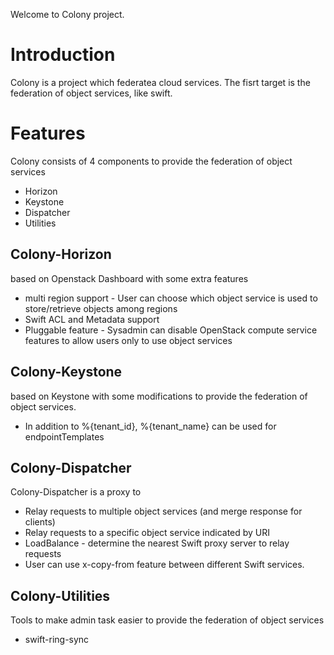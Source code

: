 Welcome to Colony project.


# Introduction

Colony is a project which federatea cloud services. The fisrt target is the federation of object services,
like swift.

# Features

Colony consists of 4 components to provide the federation of object services

* Horizon
* Keystone
* Dispatcher
* Utilities

## Colony-Horizon

based on Openstack Dashboard with some extra features

* multi region support - User can choose which object service is used to store/retrieve objects among regions
* Swift ACL and Metadata support
* Pluggable feature - Sysadmin can disable OpenStack compute service features to allow users only to use object services

## Colony-Keystone

based on Keystone with some modifications to provide the federation of object services.

* In addition to %{tenant_id}, %{tenant_name} can be used for endpointTemplates


## Colony-Dispatcher

Colony-Dispatcher is a proxy to

* Relay requests to multiple object services (and merge response for clients)
* Relay requests to a specific object service indicated by URI
* LoadBalance - determine the nearest Swift proxy server to relay requests
* User can use x-copy-from feature between different Swift services. 

## Colony-Utilities

Tools to make admin task easier to provide the federation of object services

* swift-ring-sync
